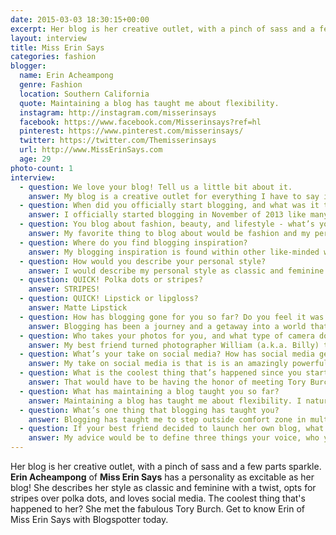 ```yaml
---
date: 2015-03-03 18:30:15+00:00
excerpt: Her blog is her creative outlet, with a pinch of sass and a few parts sparkle. Erin Acheampong of Miss Erin Says has a personality as excitable as her blog! Get to know her with Blogspotter today.
layout: interview
title: Miss Erin Says
categories: fashion
blogger:
  name: Erin Acheampong
  genre: Fashion
  location: Southern California
  quote: Maintaining a blog has taught me about flexibility.
  instagram: http://instagram.com/misserinsays
  facebook: https://www.facebook.com/Misserinsays?ref=hl
  pinterest: https://www.pinterest.com/misserinsays/
  twitter: https://twitter.com/Themisserinsays
  url: http://www.MissErinSays.com
  age: 29
photo-count: 1
interview:
  - question: We love your blog! Tell us a little bit about it.
    answer: My blog is a creative outlet for everything I have to say in a visual and text based format. I highlight fashion and sprinkle in a few savvy beauty tips and a dash of sassy lifestyle events.
  - question: When did you officially start blogging, and what was it that made you want to start?
    answer: I officially started blogging in November of 2013 like many, current, and future bloggers I had always wanted to start a blog. What inspired me to pursue blogging was the realization that I had become a blogger without a blog! I had been dabbling in guest posting for other blogs and finally the light went off that I could actually do this. I then created Miss Erin Says as a creative space to share my passions.
  - question: You blog about fashion, beauty, and lifestyle - what’s your favorite thing to blog about, and why?
    answer: My favorite thing to blog about would be fashion and my personal style. When I started my blog I didn’t want to limit myself so I incorporated multiple categories. Over time my favorite highlights have been fashion focused. I think this is due to my true appreciation for clothing as most of my life I didn’t fit into "traditional" sizes. After a weight loss journey I now am on a fashion journey and I love sharing and inspiring others along the way.
  - question: Where do you find blogging inspiration?
    answer: My blogging inspiration is found within other like-minded women. Diane Von Furstenberg's quote sums it up best. "The success of every single woman is an inspiration for another." — D.V.F
  - question: How would you describe your personal style?
    answer: I would describe my personal style as classic and feminine with a twist. I love structured garments and classic iconic shapes. Statement pieces with unique details are what draw me. I believe in wardrobe focal points often found in the form of a great handbag! My go to wardrobe piece is a dramatic skirt thus the twist.
  - question: QUICK! Polka dots or stripes?
    answer: STRIPES!
  - question: QUICK! Lipstick or lipgloss?
    answer: Matte Lipstick
  - question: How has blogging gone for you so far? Do you feel it was a worthwhile endeavor?
    answer: Blogging has been a journey and a getaway into a world that I love. I would say that it has definitely been a worthwhile endeavor. As I have met so many inspirational people. I have learned a ton about myself thus far and learned to challenge myself.
  - question: Who takes your photos for you, and what type of camera do you use?
    answer: My best friend turned photographer William (a.k.a. Billy) takes my photos. We currently shoot with a Nikon D5300 but we started with an iPhone5 and well now we are here.
  - question: What’s your take on social media? How has social media generally helped with the branding of your blog?
    answer: My take on social media is that is is an amazingly powerful tool that is ever evolving and changing. In terms of branding social media has been a great tool to assist my brand in reaching new audience worldwide.
  - question: What is the coolest thing that’s happened since you started?
    answer: That would have to be having the honor of meeting Tory Burch. She was a joy and is one of the most humble, genuine and talented individuals I have ever had the pleasure of meeting.
  - question: What has maintaining a blog taught you so far?
    answer: Maintaining a blog has taught me about flexibility. I naturally have a type “A” personality so this has been a challenge for me but I am now learning the fine art of flexibility.
  - question: What’s one thing that blogging has taught you?
    answer: Blogging has taught me to step outside comfort zone in multiple arenas including social scenarios and within my personal style
  - question: If your best friend decided to launch her own blog, what piece of advice would you give her?
    answer: My advice would be to define three things your voice, who you want to inspire, and why you want to blog. Once you have defined these three aspects REMEMBER them and utilize them throughout your journey as your guides. Then make a plan A and after you have devised plan A be ready for that plan to change. Because, after all, there are 26 letters in the alphabet.
---
```


Her blog is her creative outlet, with a pinch of sass and a few parts sparkle. **Erin Acheampong** of **Miss Erin Says** has a personality as excitable as her blog! She describes her style as classic and feminine with a twist, opts for stripes over polka dots, and loves social media. The coolest thing that's happened to her? She met the fabulous Tory Burch. Get to know Erin of Miss Erin Says with Blogspotter today.